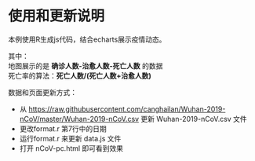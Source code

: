 # 使用和更新说明

本例使用R生成js代码，结合echarts展示疫情动态。  

其中：  
地图展示的是 **确诊人数-治愈人数-死亡人数** 的数据  
死亡率的算法：**死亡人数/(死亡人数+治愈人数)**

数据和页面更新方式：  
- 从 https://raw.githubusercontent.com/canghailan/Wuhan-2019-nCoV/master/Wuhan-2019-nCoV.csv 更新 Wuhan-2019-nCoV.csv 文件
- 更改format.r 第7行中的日期
- 运行format.r 来更新 data.js 文件
- 打开 nCoV-pc.html 即可看到效果
